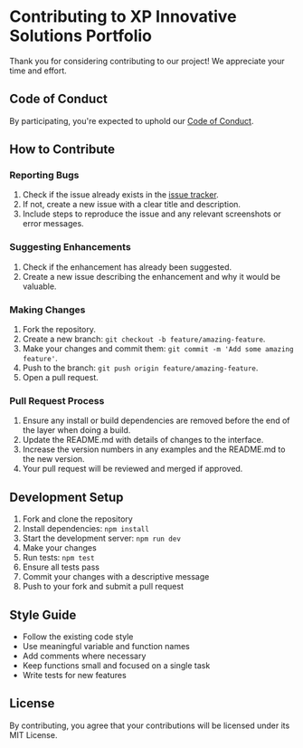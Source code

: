 # Contributing to XP Innovative Solutions Portfolio

Thank you for considering contributing to our project! We appreciate your time and effort.

## Code of Conduct

By participating, you're expected to uphold our [Code of Conduct](CODE_OF_CONDUCT.md).

## How to Contribute

### Reporting Bugs
1. Check if the issue already exists in the [issue tracker](https://github.com/yourusername/portfolio/issues).
2. If not, create a new issue with a clear title and description.
3. Include steps to reproduce the issue and any relevant screenshots or error messages.

### Suggesting Enhancements
1. Check if the enhancement has already been suggested.
2. Create a new issue describing the enhancement and why it would be valuable.

### Making Changes
1. Fork the repository.
2. Create a new branch: `git checkout -b feature/amazing-feature`.
3. Make your changes and commit them: `git commit -m 'Add some amazing feature'`.
4. Push to the branch: `git push origin feature/amazing-feature`.
5. Open a pull request.

### Pull Request Process
1. Ensure any install or build dependencies are removed before the end of the layer when doing a build.
2. Update the README.md with details of changes to the interface.
3. Increase the version numbers in any examples and the README.md to the new version.
4. Your pull request will be reviewed and merged if approved.

## Development Setup

1. Fork and clone the repository
2. Install dependencies: `npm install`
3. Start the development server: `npm run dev`
4. Make your changes
5. Run tests: `npm test`
6. Ensure all tests pass
7. Commit your changes with a descriptive message
8. Push to your fork and submit a pull request

## Style Guide

- Follow the existing code style
- Use meaningful variable and function names
- Add comments where necessary
- Keep functions small and focused on a single task
- Write tests for new features

## License

By contributing, you agree that your contributions will be licensed under its MIT License.

